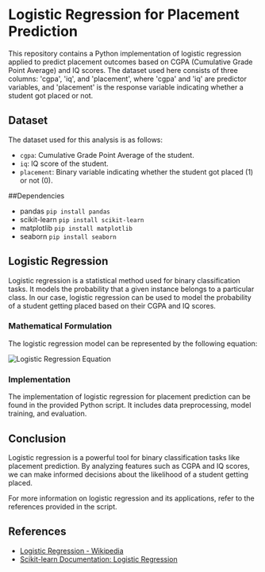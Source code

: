 # Logistic Regression for Placement Prediction

This repository contains a Python implementation of logistic regression applied to predict placement outcomes based on CGPA (Cumulative Grade Point Average) and IQ scores. The dataset used here consists of three columns: 'cgpa', 'iq', and 'placement', where 'cgpa' and 'iq' are predictor variables, and 'placement' is the response variable indicating whether a student got placed or not.

## Dataset
The dataset used for this analysis is as follows:
- `cgpa`: Cumulative Grade Point Average of the student.
- `iq`: IQ score of the student.
- `placement`: Binary variable indicating whether the student got placed (1) or not (0).

##Dependencies
- pandas
  `pip install pandas`
- scikit-learn
  `pip install scikit-learn`
- matplotlib
  `pip install matplotlib`
- seaborn
  `pip install seaborn`

## Logistic Regression
Logistic regression is a statistical method used for binary classification tasks. It models the probability that a given instance belongs to a particular class. In our case, logistic regression can be used to model the probability of a student getting placed based on their CGPA and IQ scores.

### Mathematical Formulation
The logistic regression model can be represented by the following equation:

![Logistic Regression Equation](https://wikimedia.org/api/rest_v1/media/math/render/svg/4fa8df8db7fc384a880f1b0dfb83d3b772fde3f1)

### Implementation
The implementation of logistic regression for placement prediction can be found in the provided Python script. It includes data preprocessing, model training, and evaluation.

## Conclusion
Logistic regression is a powerful tool for binary classification tasks like placement prediction. By analyzing features such as CGPA and IQ scores, we can make informed decisions about the likelihood of a student getting placed.

For more information on logistic regression and its applications, refer to the references provided in the script.

## References
- [Logistic Regression - Wikipedia](https://en.wikipedia.org/wiki/Logistic_regression)
- [Scikit-learn Documentation: Logistic Regression](https://scikit-learn.org/stable/modules/generated/sklearn.linear_model.LogisticRegression.html)

